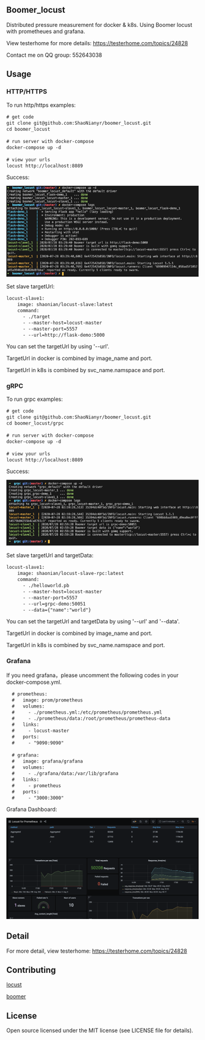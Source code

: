 ## Boomer_locust

Distributed pressure measurement for docker & k8s. Using Boomer locust with prometheues and grafana.

View testerhome for more details: https://testerhome.com/topics/24828

Contact me on QQ group: 552643038

## Usage

### HTTP/HTTPS

To run http/https examples:

```
# get code
git clone git@github.com:ShaoNianyr/boomer_locust.git
cd boomer_locust

# run server with docker-compose
docker-compose up -d

# view your urls
locust http://localhost:8089
```

Success:

![httpSucc](httpSucc.png)

Set slave targetUrl:

```
locust-slave1:
    image: shaonian/locust-slave:latest
    command:
      - ./target
      - --master-host=locust-master
      - --master-port=5557
      - --url=http://flask-demo:5000
```

You can set the targetUrl by using '--url'.

TargetUrl in docker is combined by image_name and port.

TargetUrl in k8s is combined by svc_name.namspace and port.

### gRPC

To run grpc examples:

```
# get code
git clone git@github.com:ShaoNianyr/boomer_locust.git
cd boomer_locust/grpc

# run server with docker-compose
docker-compose up -d

# view your urls
locust http://localhost:8089
```

Success:

![grpcSucc](grpcSucc.png)

Set slave targetUrl and targetData:

```
locust-slave1:
    image: shaonian/locust-slave-rpc:latest
    command:
      - ./helloworld.pb
      - --master-host=locust-master
      - --master-port=5557
      - --url=grpc-demo:50051
      - --data={"name":"world"}
```

You can set the targetUrl and targetData by using '--url' and '--data'.

TargetUrl in docker is combined by image_name and port.

TargetUrl in k8s is combined by svc_name.namspace and port.

### Grafana

If you need grafana，please uncomment the following codes in your docker-compose.yml.

```
  # prometheus:
  #   image: prom/prometheus
  #   volumes:
  #     - ./prometheus.yml:/etc/prometheus/prometheus.yml
  #     - ./prometheus/data:/root/prometheus/prometheus-data
  #   links:
  #     - locust-master
  #   ports:
  #     - "9090:9090"

  # grafana:
  #   image: grafana/grafana
  #   volumes:
  #     - ./grafana/data:/var/lib/grafana
  #   links:
  #     - prometheus
  #   ports:
  #     - "3000:3000"
```

Grafana Dashboard:

![newGrafana](newGrafana.png)

## Detail

For more detail, view testerhome: https://testerhome.com/topics/24828

## Contributing

[locust](https://github.com/locustio/locust)

[boomer](https://github.com/myzhan/boomer)

## License

Open source licensed under the MIT license (see LICENSE file for details).
